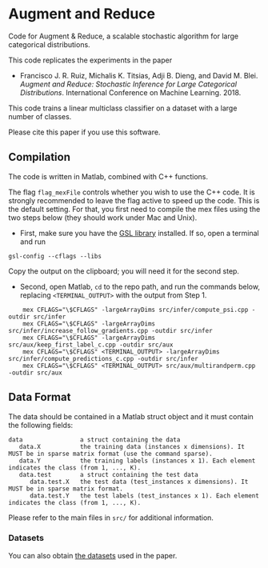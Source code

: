 # Augment and Reduce

Code for Augment &amp; Reduce, a scalable stochastic algorithm for large categorical distributions.

This code replicates the experiments in the paper
+ Francisco J. R. Ruiz, Michalis K. Titsias, Adji B. Dieng, and David M. Blei. *Augment and Reduce: Stochastic Inference for Large Categorical Distributions*. International Conference on Machine Learning. 2018.

This code trains a linear multiclass classifier on a dataset with a large number of classes.

Please cite this paper if you use this software.


## Compilation

The code is written in Matlab, combined with C++ functions.

The flag `flag_mexFile` controls whether you wish to use the C++ code. It is strongly recommended to leave the flag active to speed up the code. This is the default setting. For that, you first need to compile the mex files using the two steps below (they should work under Mac and Unix).

+ First, make sure you have the [GSL library](https://www.gnu.org/software/gsl) installed. If so, open a terminal and run
```
gsl-config --cflags --libs
```
Copy the output on the clipboard; you will need it for the second step.

+ Second, open Matlab, `cd` to the repo path, and run the commands below, replacing `<TERMINAL_OUTPUT>` with the output from Step 1.
```
    mex CFLAGS="\$CFLAGS" -largeArrayDims src/infer/compute_psi.cpp -outdir src/infer
    mex CFLAGS="\$CFLAGS" -largeArrayDims src/infer/increase_follow_gradients.cpp -outdir src/infer
    mex CFLAGS="\$CFLAGS" -largeArrayDims src/aux/keep_first_label_c.cpp -outdir src/aux
    mex CFLAGS="\$CFLAGS" <TERMINAL_OUTPUT> -largeArrayDims src/infer/compute_predictions_c.cpp -outdir src/infer
    mex CFLAGS="\$CFLAGS" <TERMINAL_OUTPUT> src/aux/multirandperm.cpp -outdir src/aux
```

## Data Format

The data should be contained in a Matlab struct object and it must contain the following fields:

```
data                a struct containing the data
   data.X           the training data (instances x dimensions). It MUST be in sparse matrix format (use the command sparse).
   data.Y           the training labels (instances x 1). Each element indicates the class (from 1, ..., K).
   data.test        a struct containing the test data
      data.test.X   the test data (test_instances x dimensions). It MUST be in sparse matrix format.
      data.test.Y   the test labels (test_instances x 1). Each element indicates the class (from 1, ..., K).
```

Please refer to the main files in `src/` for additional information.

### Datasets

You can also obtain [the datasets](https://bitbucket.org/franrruiz/augment-reduce-data/src) used in the paper.
